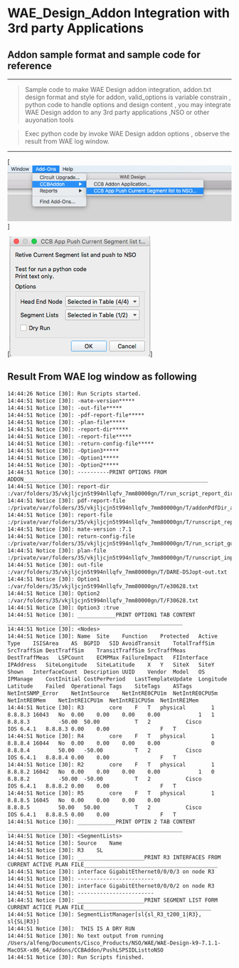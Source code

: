 # WAE_Design_Addon Integration with 3rd party Applications

## Addon sample format and sample code for reference 

---- 
>Sample code to make WAE Design addon integration,
> addon.txt design format and style for addon,
 valid_options is variable constrain ,
 python code to handle options and design content , you may integrate WAE Design addon to any 3rd party applications ,NSO or other auyonation tools

 >Exec python code by invoke WAE Design addon options , observe the result from WAE log window.
----
[![N|Solid](addon_menu_cap.png)]

[![N|Solid](addon_options_cap.png)]
## Result From WAE log window as following
    
    14:44:26 Notice [30]: Run Scripts started.
    14:44:51 Notice [30]: -mate-version*****
    14:44:51 Notice [30]: -out-file*****
    14:44:51 Notice [30]: -pdf-report-file*****
    14:44:51 Notice [30]: -plan-file*****
    14:44:51 Notice [30]: -report-dir*****
    14:44:51 Notice [30]: -report-file*****
    14:44:51 Notice [30]: -return-config-file*****
    14:44:51 Notice [30]: -Option3*****
    14:44:51 Notice [30]: -Option1*****
    14:44:51 Notice [30]: -Option2*****
    14:44:51 Notice [30]: ----------PRINT OPTIONS FROM ADDON__________________________________________________________
    14:44:51 Notice [30]: report-dir :/var/folders/35/vkjljcjn5t994nllqfv_7mm80000gn/T/run_script_report_dir_30628/PushLSPSIDListtoNSO
    14:44:51 Notice [30]: pdf-report-file :/private/var/folders/35/vkjljcjn5t994nllqfv_7mm80000gn/T/addonPdfDir_alfeng/runscript_report_f30628.pdf
    14:44:51 Notice [30]: report-file :/private/var/folders/35/vkjljcjn5t994nllqfv_7mm80000gn/T/runscript_report.30628.txt
    14:44:51 Notice [30]: mate-version :7.1
    14:44:51 Notice [30]: return-config-file :/private/var/folders/35/vkjljcjn5t994nllqfv_7mm80000gn/T/run_script_gui_config.30628.txt
    14:44:51 Notice [30]: plan-file :/private/var/folders/35/vkjljcjn5t994nllqfv_7mm80000gn/T/runscript_input.30628.pln
    14:44:51 Notice [30]: out-file :/var/folders/35/vkjljcjn5t994nllqfv_7mm80000gn/T/DARE-DSJopt-out.txt
    14:44:51 Notice [30]: Option1 :/var/folders/35/vkjljcjn5t994nllqfv_7mm80000gn/T/e30628.txt
    14:44:51 Notice [30]: Option2 :/var/folders/35/vkjljcjn5t994nllqfv_7mm80000gn/T/F30628.txt
    14:44:51 Notice [30]: Option3 :true
    14:44:51 Notice [30]: ____________PRINT OPTION1 TAB CONTENT _______________________________________________________
    14:44:51 Notice [30]: <Nodes>
    14:44:51 Notice [30]: Name  Site    Function    Protected   Active  Type    ISISArea    AS  BGPID   SID AvoidTransit    TotalTraffSim   SrcTraffSim DestTraffSim    TransitTraffSim SrcTraffMeas    DestTraffMeas   LSPCount    ECMPMax FailureImpact   FIInterface IPAddress   SiteLongitude   SiteLatitude    X   Y   SiteX   SiteY   Shown   InterfaceCount  Description UUID    Vendor  Model   OS  IPManage    CostInitial CostPerPeriod   LastTemplateUpdate  Longitude   Latitude    Failed  Operational Tags    SiteTags    ASTags  NetIntSNMP_Error    NetIntSource    NetIntRE0CPU1m  NetIntRE0CPU5m  NetIntRE0Mem    NetIntRE1CPU1m  NetIntRE1CPU5m  NetIntRE1Mem
    14:44:51 Notice [30]: R3        core    F   T   physical        1   8.8.8.3 16043   No  0.00    0.00    0.00    0.00            1   1           8.8.8.3         -50.00  50.00           T   2           Cisco       IOS 6.4.1   8.8.8.3 0.00    0.00                F   T                                           
    14:44:51 Notice [30]: R4        core    F   T   physical        1   8.8.8.4 16044   No  0.00    0.00    0.00    0.00                0           8.8.8.4         50.00   -50.00          T   2           Cisco       IOS 6.4.1   8.8.8.4 0.00    0.00                F   T                                           
    14:44:51 Notice [30]: R2        core    F   T   physical        1   8.8.8.2 16042   No  0.00    0.00    0.00    0.00            1   0           8.8.8.2         -50.00  -50.00          T   2           Cisco       IOS 6.4.1   8.8.8.2 0.00    0.00                F   T                                           
    14:44:51 Notice [30]: R5        core    F   T   physical        1   8.8.8.5 16045   No  0.00    0.00    0.00    0.00                            8.8.8.5         50.00   50.00           T   2           Cisco       IOS 6.4.1   8.8.8.5 0.00    0.00                F   T                                           
    14:44:51 Notice [30]: ____________PRINT OPTIN 2 TAB CONTENT _______________________________________________________
    14:44:51 Notice [30]: <SegmentLists>
    14:44:51 Notice [30]: Source    Name
    14:44:51 Notice [30]: R3    SL
    14:44:51 Notice [30]: _____________________PRINT R3 INTERFACES FROM CURRENT ACTIVE PLAN FILE__________________________________________
    14:44:51 Notice [30]: interface GigabitEthernet0/0/0/3 on node R3
    14:44:51 Notice [30]: ------------------------
    14:44:51 Notice [30]: interface GigabitEthernet0/0/0/2 on node R3
    14:44:51 Notice [30]: ------------------------
    14:44:51 Notice [30]: _____________________PRINT SEGMENT LIST FORM CURRENT ACTICE PLAN FILE________________________________________
    14:44:51 Notice [30]: SegmentListManager[sl{sl_R3_t200_1|R3}, sl{SL|R3}]
    14:44:51 Notice [30]:  THIS IS A DRY RUN
    14:44:51 Notice [30]: No text output from running   /Users/alfeng/Documents/Cisco_Products/NSO/WAE/WAE-Design-k9-7.1.1-MacOSX-x86_64/addons/CCBAddon/PushLSPSIDListtoNSO
    14:44:51 Notice [30]: Run Scripts finished.
